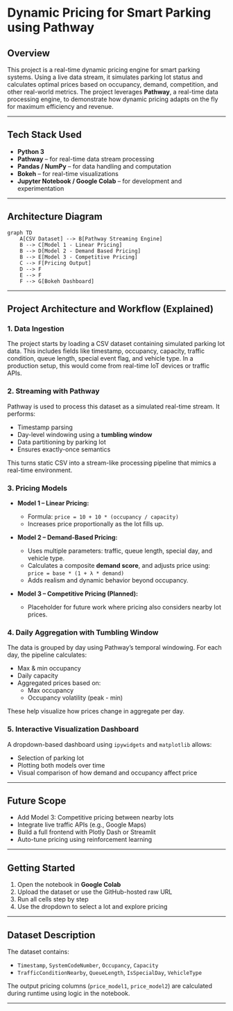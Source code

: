 # Dynamic Pricing for Smart Parking using Pathway

## Overview

This project is a real-time dynamic pricing engine for smart parking systems. Using a live data stream, it simulates parking lot status and calculates optimal prices based on occupancy, demand, competition, and other real-world metrics. The project leverages **Pathway**, a real-time data processing engine, to demonstrate how dynamic pricing adapts on the fly for maximum efficiency and revenue.

---

## Tech Stack Used

- **Python 3**
- **Pathway** – for real-time data stream processing
- **Pandas / NumPy** – for data handling and computation
- **Bokeh** – for real-time visualizations
- **Jupyter Notebook / Google Colab** – for development and experimentation

---

## Architecture Diagram

```mermaid
graph TD
    A[CSV Dataset] --> B[Pathway Streaming Engine]
    B --> C[Model 1 - Linear Pricing]
    B --> D[Model 2 - Demand Based Pricing]
    B --> E[Model 3 - Competitive Pricing]
    C --> F[Pricing Output]
    D --> F
    E --> F
    F --> G[Bokeh Dashboard]
```

---

## Project Architecture and Workflow (Explained)

### 1. **Data Ingestion**
The project starts by loading a CSV dataset containing simulated parking lot data. This includes fields like timestamp, occupancy, capacity, traffic condition, queue length, special event flag, and vehicle type. In a production setup, this would come from real-time IoT devices or traffic APIs.

### 2. **Streaming with Pathway**
Pathway is used to process this dataset as a simulated real-time stream. It performs:
- Timestamp parsing
- Day-level windowing using a **tumbling window**
- Data partitioning by parking lot
- Ensures exactly-once semantics

This turns static CSV into a stream-like processing pipeline that mimics a real-time environment.

### 3. **Pricing Models**

- **Model 1 – Linear Pricing:**  
  - Formula: `price = 10 + 10 * (occupancy / capacity)`
  - Increases price proportionally as the lot fills up.

- **Model 2 – Demand-Based Pricing:**  
  - Uses multiple parameters: traffic, queue length, special day, and vehicle type.
  - Calculates a composite **demand score**, and adjusts price using:  
    `price = base * (1 + λ * demand)`
  - Adds realism and dynamic behavior beyond occupancy.

- **Model 3 – Competitive Pricing (Planned):**  
  - Placeholder for future work where pricing also considers nearby lot prices.

### 4. **Daily Aggregation with Tumbling Window**
The data is grouped by day using Pathway’s temporal windowing. For each day, the pipeline calculates:
- Max & min occupancy
- Daily capacity
- Aggregated prices based on:
  - Max occupancy
  - Occupancy volatility (peak - min)

These help visualize how prices change in aggregate per day.

### 5. **Interactive Visualization Dashboard**
A dropdown-based dashboard using `ipywidgets` and `matplotlib` allows:
- Selection of parking lot
- Plotting both models over time
- Visual comparison of how demand and occupancy affect price

---

## Future Scope

- Add Model 3: Competitive pricing between nearby lots
- Integrate live traffic APIs (e.g., Google Maps)
- Build a full frontend with Plotly Dash or Streamlit
- Auto-tune pricing using reinforcement learning

---

## Getting Started

1. Open the notebook in **Google Colab**
2. Upload the dataset or use the GitHub-hosted raw URL
3. Run all cells step by step
4. Use the dropdown to select a lot and explore pricing

---

## Dataset Description

The dataset contains:
- `Timestamp`, `SystemCodeNumber`, `Occupancy`, `Capacity`
- `TrafficConditionNearby`, `QueueLength`, `IsSpecialDay`, `VehicleType`

The output pricing columns (`price_model1`, `price_model2`) are calculated during runtime using logic in the notebook.

---
